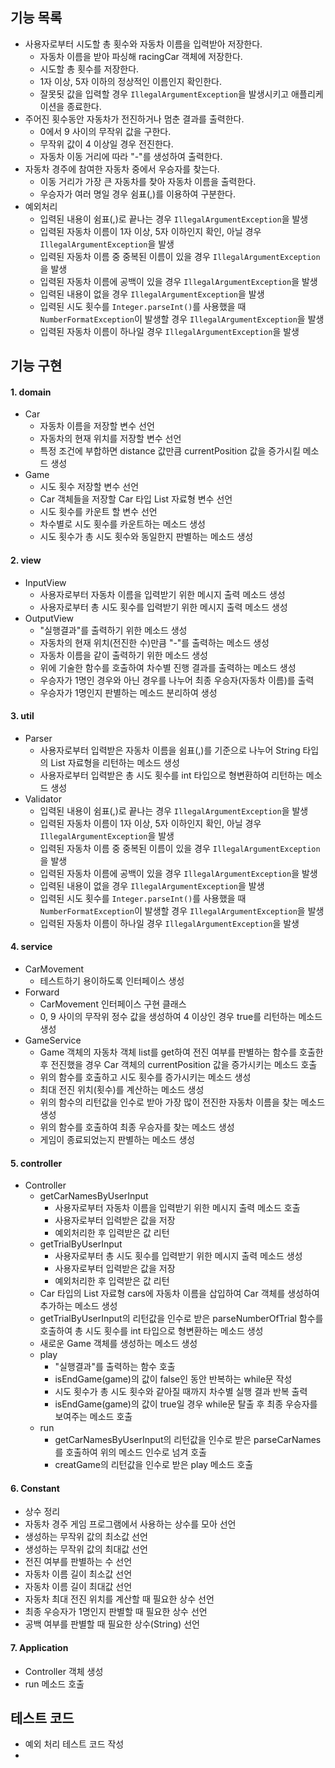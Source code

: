 ## 기능 목록

- 사용자로부터 시도할 총 횟수와 자동차 이름을 입력받아 저장한다.
    - 자동차 이름을 받아 파싱해 racingCar 객체에 저장한다.
    - 시도할 총 횟수를 저장한다.
    - 1자 이상, 5자 이하의 정상적인 이름인지 확인한다.
    - 잘못됫 값을 입력할 경우 `IllegalArgumentException`을 발생시키고 애플리케이션을 종료한다.
- 주어진 횟수동안 자동차가 전진하거나 멈춘 결과를 출력한다.
    - 0에서 9 사이의 무작위 값을 구한다.
    - 무작위 값이 4 이상일 경우 전진한다.
    - 자동차 이동 거리에 따라 "-"를 생성하여 출력한다.
- 자동차 경주에 참여한 자동차 중에서 우승자를 찾는다.
    - 이동 거리가 가장 큰 자동차를 찾아 자동차 이름을 출력한다.
    - 우승자가 여러 명일 경우 쉼표(,)를 이용하여 구분한다.
- 예외처리
    - 입력된 내용이 쉼표(,)로 끝나는 경우 `IllegalArgumentException`을 발생
    - 입력된 자동차 이름이 1자 이상, 5자 이하인지 확인, 아닐 경우 `IllegalArgumentException`을 발생
    - 입력된 자동차 이름 중 중복된 이름이 있을 경우 `IllegalArgumentException`을 발생
    - 입력된 자동차 이름에 공백이 있을 경우 `IllegalArgumentException`을 발생
    - 입력된 내용이 없을 경우 `IllegalArgumentException`을 발생
    - 입력된 시도 횟수를 `Integer.parseInt()`를 사용했을 때 `NumberFormatException`이 발생할 경우 `IllegalArgumentException`을 발생
    - 입력된 자동차 이름이 하나일 경우 `IllegalArgumentException`을 발생

## 기능 구현

#### 1. domain

- Car
    - 자동차 이름을 저장할 변수 선언
    - 자동차의 현재 위치를 저장할 변수 선언
    - 특정 조건에 부합하면 distance 값만큼 currentPosition 값을 증가시킬 메소드 생성
- Game
    - 시도 횟수 저장할 변수 선언
    - Car 객체들을 저장할 Car 타입 List 자료형 변수 선언
    - 시도 횟수를 카운트 할 변수 선언
    - 차수별로 시도 횟수를 카운트하는 메소드 생성
    - 시도 횟수가 총 시도 횟수와 동일한지 판별하는 메소드 생성

#### 2. view

- InputView
    - 사용자로부터 자동차 이름을 입력받기 위한 메시지 출력 메소드 생성
    - 사용자로부터 총 시도 횟수를 입력받기 위한 메시지 출력 메소드 생성
- OutputView
    - "실행결과"를 출력하기 위한 메소드 생성
    - 자동차의 현재 위치(전진한 수)만큼 "-"를 출력하는 메소드 생성
    - 자동차 이름을 같이 출력하기 위한 메소드 생성
    - 위에 기술한 함수를 호출하여 차수별 진행 결과를 출력하는 메소드 생성
    - 우승자가 1명인 경우와 아닌 경우를 나누어 최종 우승자(자동차 이름)를 출력
    - 우승자가 1명인지 판별하는 메소드 분리하여 생성

#### 3. util

- Parser
    - 사용자로부터 입력받은 자동차 이름을 쉼표(,)를 기준으로 나누어 String 타입의 List 자료형을 리턴하는 메소드 생성
    - 사용자로부터 입력받은 총 시도 횟수를 int 타입으로 형변환하여 리턴하는 메소드 생성
- Validator
    - 입력된 내용이 쉼표(,)로 끝나는 경우 `IllegalArgumentException`을 발생
    - 입력된 자동차 이름이 1자 이상, 5자 이하인지 확인, 아닐 경우 `IllegalArgumentException`을 발생
    - 입력된 자동차 이름 중 중복된 이름이 있을 경우 `IllegalArgumentException`을 발생
    - 입력된 자동차 이름에 공백이 있을 경우 `IllegalArgumentException`을 발생
    - 입력된 내용이 없을 경우 `IllegalArgumentException`을 발생
    - 입력된 시도 횟수를 `Integer.parseInt()`를 사용했을 때 `NumberFormatException`이 발생할 경우 `IllegalArgumentException`을 발생
    - 입력된 자동차 이름이 하나일 경우 `IllegalArgumentException`을 발생

#### 4. service

- CarMovement
    - 테스트하기 용이하도록 인터페이스 생성
- Forward
    - CarMovement 인터페이스 구현 클래스
    - 0, 9 사이의 무작위 정수 값을 생성하여 4 이상인 경우 true를 리턴하는 메소드 생성
- GameService
    - Game 객체의 자동차 객체 list를 get하여 전진 여부를 판별하는 함수를 호출한 후 전진했을 경우 Car 객체의 currentPosition 값을 증가시키는 메소드 호출
    - 위의 함수를 호출하고 시도 횟수를 증가시키는 메소드 생성
    - 최대 전진 위치(횟수)를 계산하는 메소드 생성
    - 위의 함수의 리턴값을 인수로 받아 가장 많이 전진한 자동차 이름을 찾는 메소드 생성
    - 위의 함수를 호출하여 최종 우승자를 찾는 메소드 생성
    - 게임이 종료되었는지 판별하는 메소드 생성

#### 5. controller

- Controller
    - getCarNamesByUserInput
        - 사용자로부터 자동차 이름을 입력받기 위한 메시지 출력 메소드 호출
        - 사용자로부터 입력받은 값을 저장
        - 예외처리한 후 입력받은 값 리턴
    - getTrialByUserInput
        - 사용자로부터 총 시도 횟수를 입력받기 위한 메시지 출력 메소드 생성
        - 사용자로부터 입력받은 값을 저장
        - 예외처리한 후 입력받은 값 리턴
    - Car 타입의 List 자료형 cars에 자동차 이름을 삽입하여 Car 객체를 생성하여 추가하는 메소드 생성
    - getTrialByUserInput의 리턴값을 인수로 받은 parseNumberOfTrial 함수를 호출하여 총 시도 횟수를 int 타입으로 형변환하는 메소드 생성
    - 새로운 Game 객체를 생성하는 메소드 생성
    - play
        - "실행결과"를 출력하는 함수 호출
        - isEndGame(game)의 값이 false인 동안 반복하는 while문 작성
        - 시도 횟수가 총 시도 횟수와 같아질 때까지 차수별 실행 결과 반복 출력
        - isEndGame(game)의 값이 true일 경우 while문 탈출 후 최종 우승자를 보여주는 메소드 호출
    - run
        - getCarNamesByUserInput의 리턴값을 인수로 받은 parseCarNames를 호출하여 위의 메소드 인수로 넘겨 호출
        - creatGame의 리턴값을 인수로 받은 play 메소드 호출

#### 6. Constant

- 상수 정리
- 자동차 경주 게임 프로그램에서 사용하는 상수를 모아 선언
- 생성하는 무작위 값의 최소값 선언
- 생성하는 무작위 값의 최대값 선언
- 전진 여부를 판별하는 수 선언
- 자동차 이름 길이 최소값 선언
- 자동차 이름 길이 최대값 선언
- 자동차 최대 전진 위치를 계산할 때 필요한 상수 선언
- 최종 우승자가 1명인지 판별할 때 필요한 상수 선언
- 공백 여부를 판별할 때 필요한 상수(String) 선언

#### 7. Application

- Controller 객체 생성
- run 메소드 호출

## 테스트 코드

- 예외 처리 테스트 코드 작성
- 
